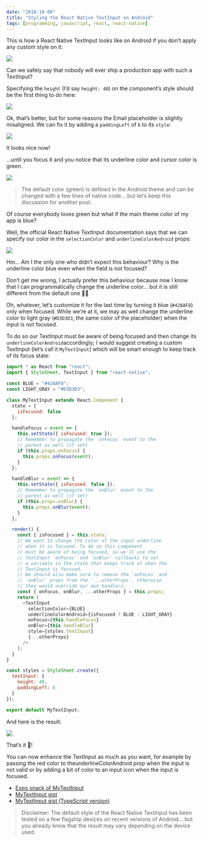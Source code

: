 ```yaml
---
date: "2018-10-08"
title: "Styling the React Native TextInput on Android"
tags: [programming, javascript, react, react-native]
---
```


This is how a React Native TextInput looks like on Android if you don’t apply any custom style on it:

![](/images/blog/2019-10-08-styling-the-react-native-textinput-on-android/initial-state.png)

Can we safely say that nobody will ever ship a production app with such a TextInput?

Specifying the `height` (I’d say `height: 40`) on the component’s style should be the first thing to do here:

![](/images/blog/2019-10-08-styling-the-react-native-textinput-on-android/with-height.png)

Ok, that’s better, but for some reasons the Email placeholder is slightly misaligned. We can fix it by adding a `paddingLeft` of `6` to its `style`:

![](/images/blog/2019-10-08-styling-the-react-native-textinput-on-android/with-padding.png)

It looks nice now!

…until you focus it and you notice that its underline color and cursor color is green.

![](/images/blog/2019-10-08-styling-the-react-native-textinput-on-android/underline-default.gif)

> The default color (green) is defined in the Android theme and can be changed with a few lines of native code… but let’s keep this discussion for another post.

Of course everybody loves green but what if the main theme color of my app is blue?

Well, the official React Native TextInput documentation says that we can specify our color in the `selectionColor` and `underlineColorAndroid` props:

![](/images/blog/2019-10-08-styling-the-react-native-textinput-on-android/underline-blue.gif)

Hm… Am I the only one who didn’t expect this behaviour? Why is the underline color blue even when the field is not focused?

Don’t get me wrong, I actually prefer this behaviour because now I know that I can programmatically change the underline color… but it is still different from the default one 🤷‍♀️

Oh, whatever, let’s customize it for the last time by turning it blue (`#428AF8`) only when focused. While we’re at it, we may as well change the underline color to light gray (`#D3D3D3`, the same color of the placeholder) when the input is not focused.

To do so our TextInput must be aware of being focused and then change its `underlineColorAndroid`accordingly; I would suggest creating a custom TextInput (let’s call it `MyTextInput`) which will be smart enough to keep track of its focus state:

```javascript
import * as React from "react";
import { StyleSheet, TextInput } from "react-native";

const BLUE = "#428AF8";
const LIGHT_GRAY = "#D3D3D3";

class MyTextInput extends React.Component {
  state = {
    isFocused: false
  };

  handleFocus = event => {
    this.setState({ isFocused: true });
    // Remember to propagate the `onFocus` event to the
    // parent as well (if set)
    if (this.props.onFocus) {
      this.props.onFocus(event);
    }
  };

  handleBlur = event => {
    this.setState({ isFocused: false });
    // Remember to propagate the `onBlur` event to the
    // parent as well (if set)
    if (this.props.onBlur) {
      this.props.onBlur(event);
    }
  };

  render() {
    const { isFocused } = this.state;
    // We want to change the color of the input underline
    // when it is focused. To do so this component
    // must be aware of being focused, so we'll use the
    // TextInput `onFocus` and `onBlur` callbacks to set
    // a variable in the state that keeps track of when the
    // TextInput is focused.
    // We should also make sure to remove the `onFocus` and
    // `onBlur` props from the `...otherProps`, otherwise
    // they would override our own handlers.
    const { onFocus, onBlur, ...otherProps } = this.props;
    return (
      <TextInput
        selectionColor={BLUE}
        underlineColorAndroid={isFocused ? BLUE : LIGHT_GRAY}
        onFocus={this.handleFocus}
        onBlur={this.handleBlur}
        style={styles.textInput}
        {...otherProps}
      />
    );
  }
}

const styles = StyleSheet.create({
  textInput: {
    height: 40,
    paddingLeft: 6
  }
});

export default MyTextInput;
```

And here is the result:

![](/images/blog/2019-10-08-styling-the-react-native-textinput-on-android/result.gif)

That’s it 🎉!

You can now enhance the TextInput as much as you want, for example by passing the red color to theunderlineColorAndroid prop when the input is not valid or by adding a bit of color to an input icon when the input is focused.

- [Expo snack of MyTextInput](https://snack.expo.io/SJFUngI5X)
- [MyTextInput gist](https://gist.github.com/mmazzarolo/77407406eea9a574c060662ab1bcac1f)
- [MyTextInput gist (TypeScript version)](https://gist.github.com/mmazzarolo/1966b9333ed5c6b4fd0be3ec6bcdb1df)

> Disclaimer: The default style of the React Native TextInput has been tested on a few flagship devices on recent versions of Android… but you already know that the result may vary depending on the device used.
